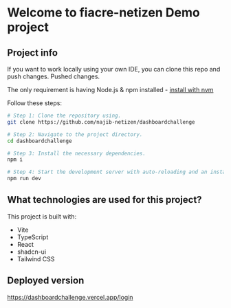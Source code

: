 # Welcome to fiacre-netizen  Demo project

## Project info

If you want to work locally using your own IDE, you can clone this repo and push changes. Pushed changes.

The only requirement is having Node.js & npm installed - [install with nvm](https://github.com/nvm-sh/nvm#installing-and-updating)

Follow these steps:

```sh
# Step 1: Clone the repository using.
git clone https://github.com/najib-netizen/dashboardchallenge

# Step 2: Navigate to the project directory.
cd dashboardchallenge

# Step 3: Install the necessary dependencies.
npm i

# Step 4: Start the development server with auto-reloading and an instant preview.
npm run dev
```

## What technologies are used for this project?

This project is built with:

- Vite
- TypeScript
- React
- shadcn-ui
- Tailwind CSS

## Deployed version
https://dashboardchallenge.vercel.app/login
